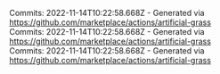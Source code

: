 Commits: 2022-11-14T10:22:58.668Z - Generated via https://github.com/marketplace/actions/artificial-grass
<br>
Commits: 2022-11-14T10:22:58.668Z - Generated via https://github.com/marketplace/actions/artificial-grass
<br>
Commits: 2022-11-14T10:22:58.668Z - Generated via https://github.com/marketplace/actions/artificial-grass
<br>
